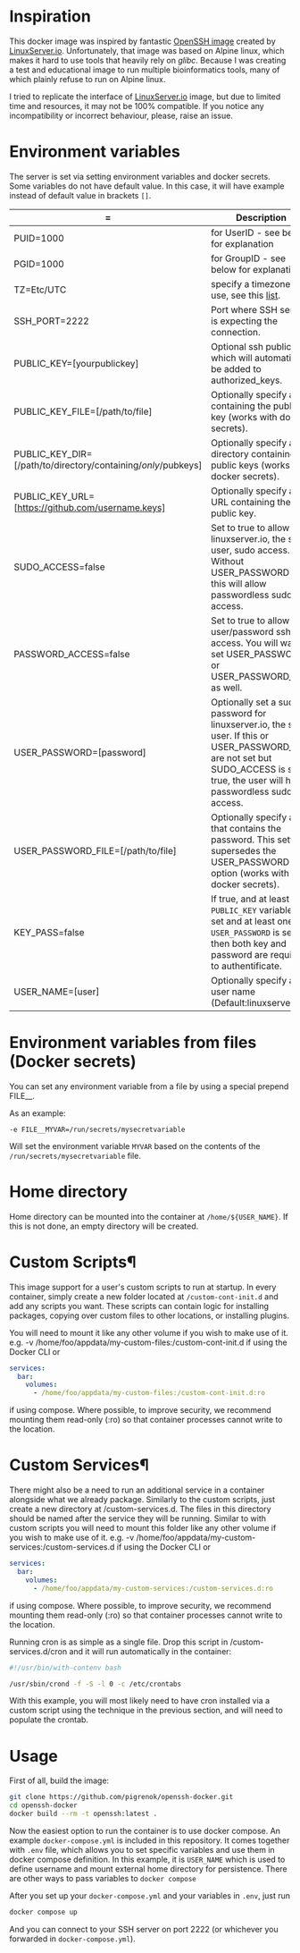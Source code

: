 # Inspiration

This docker image was inspired by fantastic [OpenSSH image](https://docs.linuxserver.io/images/docker-openssh-server/) created by [LinuxServer.io](https://docs.linuxserver.io/). Unfortunately, that image was based on Alpine linux, which makes it hard to use tools that heavily rely on *glibc*. Because I was creating a test and educational image to run multiple bioinformatics tools, many of which plainly refuse to run on Alpine linux.

I tried to replicate the interface of [LinuxServer.io](https://docs.linuxserver.io/) image, but due to limited time and resources, it may not be 100% compatible. If you notice any incompatibility or incorrect behaviour, please, raise an issue.

# Environment variables

The server is set via setting environment variables and docker secrets. Some variables do not have default value. In this case, it will have example instead of default value in brackets `[]`.

| <VARIABLE>=<default> | Description |
|------|------|
| PUID=1000 | for UserID - see below for explanation |
| PGID=1000 | for GroupID - see below for explanation |
| TZ=Etc/UTC | specify a timezone to use, see this [list](https://en.wikipedia.org/wiki/List_of_tz_database_time_zones#List). |
| SSH_PORT=2222 | Port where SSH server is expecting the connection. |
| PUBLIC_KEY=[yourpublickey] | Optional ssh public key, which will automatically be added to authorized_keys. |
| PUBLIC_KEY_FILE=[/path/to/file] | Optionally specify a file containing the public key (works with docker secrets). |
| PUBLIC_KEY_DIR=[/path/to/directory/containing/_only_/pubkeys] | Optionally specify a directory containing the public keys (works with docker secrets). |
| PUBLIC_KEY_URL=[https://github.com/username.keys] | Optionally specify a URL containing the public key. |
| SUDO_ACCESS=false | Set to true to allow linuxserver.io, the ssh user, sudo access. Without USER_PASSWORD set, this will allow passwordless sudo access. |
| PASSWORD_ACCESS=false | Set to true to allow user/password ssh access. You will want to set USER_PASSWORD or USER_PASSWORD_FILE as well. |
| USER_PASSWORD=[password] | Optionally set a sudo password for linuxserver.io, the ssh user. If this or USER_PASSWORD_FILE are not set but SUDO_ACCESS is set to true, the user will have passwordless sudo access. |
| USER_PASSWORD_FILE=[/path/to/file] | Optionally specify a file that contains the password. This setting supersedes the USER_PASSWORD option (works with docker secrets). |
| KEY_PASS=false | If true, and at least `PUBLIC_KEY` variable is set and at least one `USER_PASSWORD` is set, then both key and password are required to authentificate. |
| USER_NAME=[user] | Optionally specify a user name (Default:linuxserver.io) |

# Environment variables from files (Docker secrets)

You can set any environment variable from a file by using a special prepend FILE__.

As an example:
```
-e FILE__MYVAR=/run/secrets/mysecretvariable
```

Will set the environment variable `MYVAR` based on the contents of the `/run/secrets/mysecretvariable` file.

# Home directory

Home directory can be mounted into the container at `/home/${USER_NAME}`. If this is not done, an empty directory will be created.

# Custom Scripts¶

This image support for a user's custom scripts to run at startup. In every container, simply create a new folder located at `/custom-cont-init.d` and add any scripts you want. These scripts can contain logic for installing packages, copying over custom files to other locations, or installing plugins.

You will need to mount it like any other volume if you wish to make use of it. e.g. -v /home/foo/appdata/my-custom-files:/custom-cont-init.d if using the Docker CLI or

```yaml
services:
  bar:
    volumes:
      - /home/foo/appdata/my-custom-files:/custom-cont-init.d:ro
```

if using compose. Where possible, to improve security, we recommend mounting them read-only (:ro) so that container processes cannot write to the location.

# Custom Services¶

There might also be a need to run an additional service in a container alongside what we already package. Similarly to the custom scripts, just create a new directory at /custom-services.d. The files in this directory should be named after the service they will be running. Similar to with custom scripts you will need to mount this folder like any other volume if you wish to make use of it. e.g. -v /home/foo/appdata/my-custom-services:/custom-services.d if using the Docker CLI or

```yaml
services:
  bar:
    volumes:
      - /home/foo/appdata/my-custom-services:/custom-services.d:ro
```

if using compose. Where possible, to improve security, we recommend mounting them read-only (:ro) so that container processes cannot write to the location.

Running cron is as simple as a single file. Drop this script in /custom-services.d/cron and it will run automatically in the container:

```bash
#!/usr/bin/with-contenv bash

/usr/sbin/crond -f -S -l 0 -c /etc/crontabs
```

With this example, you will most likely need to have cron installed via a custom script using the technique in the previous section, and will need to populate the crontab.

# Usage

First of all, build the image:
```bash
git clone https://github.com/pigrenok/openssh-docker.git
cd openssh-docker
docker build --rm -t openssh:latest .
```

Now the easiest option to run the container is to use docker compose. An example `docker-compose.yml` is included in this repository. It comes together with `.env` file, which allows you to set specific variables and use them in docker compose definition. In this example, it is `USER_NAME` which is used to define username and mount external home directory for persistence. There are other ways to pass variables to `docker compose`

After you set up your `docker-compose.yml` and your variables in `.env`, just run
```bash
docker compose up
```

And you can connect to your SSH server on port 2222 (or whichever you forwarded in `docker-compose.yml`).